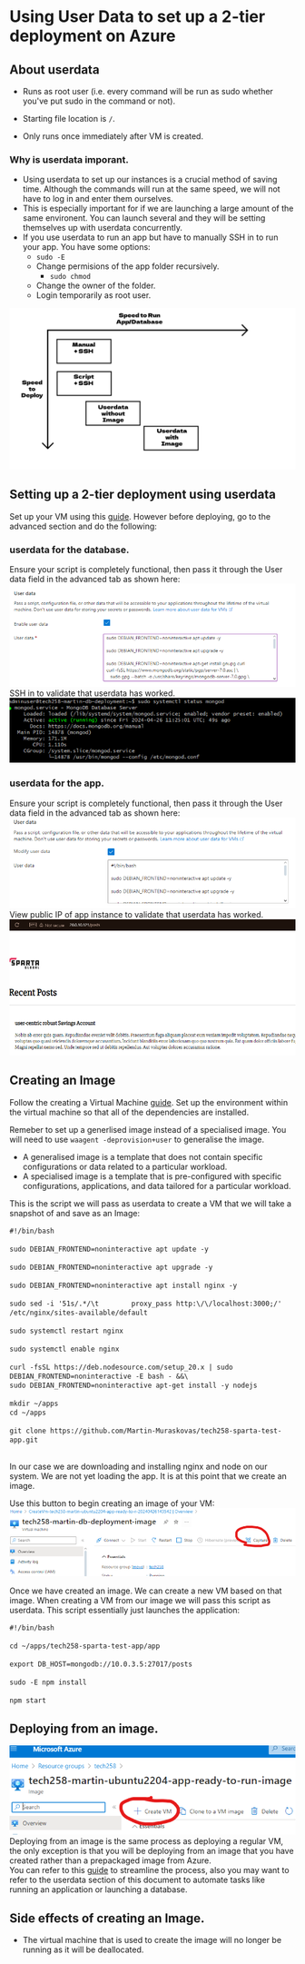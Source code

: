 # Using User Data to set up a 2-tier deployment on Azure

## About userdata
- Runs as root user (i.e. every command will be run as sudo whether you've put sudo in the command or not).
  
- Starting file location is `/`.
  
- Only runs once immediately after VM is created.

### Why is userdata imporant.
- Using userdata to set up our instances is a crucial method of saving time. Although the commands will run at the same speed, we will not have to log in and enter them ourselves.
- This is especially important for if we are launching a large amount of the same environent. You can launch several and they will be setting themselves up with userdata concurrently. <br>
- If you use userdata to run an app but have to manually SSH in to run your app. You have some options:
  - `sudo -E`
  - Change permisions of the app folder recursively.
    - `sudo chmod`
  - Change the owner of the folder.
  - Login temporarily as root user.

![alt text](image-8.png)

## Setting up a 2-tier deployment using userdata
Set up your VM using this [guide](https://github.com/Martin-Muraskovas/tech258_azure_linux/blob/main/2-tier-azure-deployment.md). However before deploying, go to the advanced section and do the following:

### userdata for the database.
Ensure your script is completely functional, then pass it through the User data field in the advanced tab as shown here:<br>
![alt text](image.png)<br>
SSH in to validate that userdata has worked.<br>
![alt text](image-2.png)


### userdata for the app.
Ensure your script is completely functional, then pass it through the User data field in the advanced tab as shown here:<br>
![alt text](image-4.png)<br>
View public IP of app instance to validate that userdata has worked.<br>
![alt text](image-3.png)<br>


## Creating an Image
Follow the creating a Virtual Machine [guide](https://github.com/Martin-Muraskovas/tech258_azure_linux/blob/main/2-tier-azure-deployment.md). Set up the environment within the virtual machine so that all of the dependencies are installed.<br>

Remeber to set up a generlised image instead of a specialised image. You will need to use `waagent -deprovision+user` to generalise the image.<br>

- A generalised image is a template that does not contain specific configurations or data related to a particular workload.
- A specialised image is a template that is pre-configured with specific configurations, applications, and data tailored for a particular workload.

This is the script we will pass as userdata to create a VM that we will take a snapshot of and save as an Image:<br>
```
#!/bin/bash

sudo DEBIAN_FRONTEND=noninteractive apt update -y

sudo DEBIAN_FRONTEND=noninteractive apt upgrade -y

sudo DEBIAN_FRONTEND=noninteractive apt install nginx -y

sudo sed -i '51s/.*/\t        proxy_pass http:\/\/localhost:3000;/' /etc/nginx/sites-available/default

sudo systemctl restart nginx

sudo systemctl enable nginx

curl -fsSL https://deb.nodesource.com/setup_20.x | sudo DEBIAN_FRONTEND=noninteractive -E bash - &&\
sudo DEBIAN_FRONTEND=noninteractive apt-get install -y nodejs

mkdir ~/apps
cd ~/apps

git clone https://github.com/Martin-Muraskovas/tech258-sparta-test-app.git
```
<br> In our case we are downloading and installing nginx and node on our system. We are not yet loading the app. It is at this point that we create an image.

Use this button to begin creating an image of your VM:
![alt text](image-6.png)<br>

Once we have created an image. We can create a new VM based on that image. When creating a VM from our image we will pass this script as userdata. This script essentially just launches the application:

```
#!/bin/bash

cd ~/apps/tech258-sparta-test-app/app

export DB_HOST=mongodb://10.0.3.5:27017/posts

sudo -E npm install

npm start
```

## Deploying from an image.

![alt text](image-9.png)
Deploying from an image is the same process as deploying a regular VM, the only exception is that you will be deploying from an image that you have created rather than a prepackaged image from Azure.<br>
You can refer to this [guide](https://github.com/Martin-Muraskovas/tech258_azure_linux/blob/main/2-tier-azure-deployment.md) to streamline the process, also you may want to refer to the userdata section of this document to automate tasks like running an application or launching a database.

## Side effects of creating an Image.
- The virtual machine that is used to create the image will no longer be running as it will be deallocated.